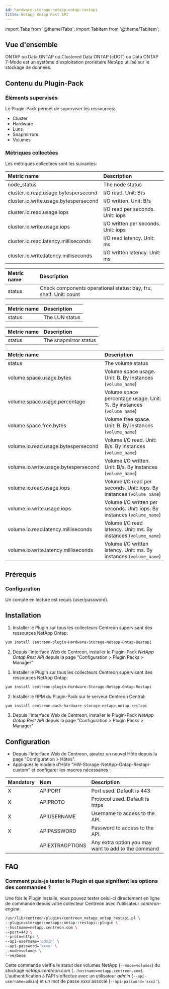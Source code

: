 ```yaml
---
id: hardware-storage-netapp-ontap-restapi
title: NetApp Ontap Rest API
---
```

import Tabs from '@theme/Tabs';
import TabItem from '@theme/TabItem';

## Vue d'ensemble

ONTAP ou Data ONTAP ou Clustered Data ONTAP (cDOT) ou Data ONTAP 7-Mode est un système d'exploitation proriétaire NetApp utilisé sur le stockage de données.

## Contenu du Plugin-Pack

### Éléments supervisés

Le Plugin-Pack permet de superviser les ressources:

* Cluster
* Hardware
* Luns
* Snapmirrors
* Volumes

### Métriques collectées

Les métriques collectées sont les suivantes:

<Tabs groupId="operating-systems">
<TabItem value="Cluster" label="Cluster">

| Metric name                           | Description                         |
| :------------------------------------ | :---------------------------------- |
| node_status                           | The node status                     |
| cluster.io.read.usage.bytespersecond  | I/O read. Unit: B/s                 |
| cluster.io.write.usage.bytespersecond | I/O written. Unit: B/s              |
| cluster.io.read.usage.iops            | I/O read per seconds. Unit: iops    |
| cluster.io.write.usage.iops           | I/O written per seconds. Unit: iops |
| cluster.io.read.latency.milliseconds  | I/O read latency. Unit: ms          |
| cluster.io.write.latency.milliseconds | I/O written latency. Unit: ms       |

</TabItem>
<TabItem value="Hardware" label="Hardware">

| Metric name | Description                                                       |
| :---------- | :---------------------------------------------------------------- |
| status      | Check components operational status: bay, fru, shelf. Unit: count |

</TabItem>
<TabItem value="Luns" label="Luns">

| Metric name | Description    |
| :---------- | :------------- |
| status      | The LUN status |

</TabItem>
<TabItem value="Snapmirrors" label="Snapmirrors">

| Metric name | Description           |
| :---------- | :-------------------- |
| status      | The snapmirror status |

</TabItem>
<TabItem value="Volumes" label="Volumes">

| Metric name                          | Description                                                                  |
| :----------------------------------- | :--------------------------------------------------------------------------- |
| status                               | The volume status                                                            |
| volume.space.usage.bytes             | Volume space usage. Unit: B. By instances (```volume_name```)                |
| volume.space.usage.percentage        | Volume space percentage usage. Unit: %. By instances (```volume_name```)     |
| volume.space.free.bytes              | Volume free space. Unit: B. By instances (```volume_name```)                 |
| volume.io.read.usage.bytespersecond  | Volume I/O read. Unit: B/s. By instances (```volume_name```)                 |
| volume.io.write.usage.bytespersecond | Volume I/O written. Unit: B/s. By instances (```volume_name```)              |
| volume.io.read.usage.iops            | Volume I/O read per seconds. Unit: iops. By instances (```volume_name```)    |
| volume.io.write.usage.iops           | Volume I/O written per seconds. Unit: iops. By instances (```volume_name```) |
| volume.io.read.latency.milliseconds  | Volume I/O read latency. Unit: ms. By instances (```volume_name```)          |
| volume.io.write.latency.milliseconds | Volume I/O written latency. Unit: ms. By instances (```volume_name```)       |

</TabItem>
</Tabs>

## Prérequis

### Configuration

Un compte en lecture est requis (user/password).

## Installation

<Tabs groupId="operating-systems">
<TabItem value="Online IMP Licence & IT100 Editions" label="Online IMP Licence & IT100 Editions">

1. Installer le Plugin sur tous les collecteurs Centreon supervisant des ressources NetApp Ontap:

```bash
yum install centreon-plugin-Hardware-Storage-Netapp-Ontap-Restapi
```

2. Depuis l'interface Web de Centreon, installer le Plugin-Pack *NetApp Ontap Rest API* depuis la page "Configuration > Plugin Packs > Manager"

</TabItem>
<TabItem value="Offline IMP License" label="Offline IMP License">

1. Installer le Plugin sur tous les collecteurs Centreon supervisant des ressources NetApp Ontap:

```bash
yum install centreon-plugin-Hardware-Storage-Netapp-Ontap-Restapi
```

2. Installer le RPM du Plugin-Pack sur le serveur Centreon Central:

```bash
yum install centreon-pack-hardware-storage-netapp-ontap-restapi
```

3. Depuis l'interface Web de Centreon, installer le Plugin-Pack *NetApp Ontap Rest API* depuis la page "Configuration > Plugin Packs > Manager"

</TabItem>
</Tabs>

## Configuration

* Depuis l'interface Web de Centreon, ajoutez un nouvel Hôte depuis la page "Configuration > Hôtes".
* Appliquez le modèle d'Hôte "HW-Storage-NetApp-Ontap-Restapi-custom" et configurer les macros nécessaires :

| Mandatory | Nom             | Description                                         |
| :-------- | :-------------- | :-------------------------------------------------- |
| X         | APIPORT         | Port used. Default is 443                           |
| X         | APIPROTO        | Protocol used. Default is https                     |
| X         | APIUSERNAME     | Username to access to the API.                      |
| X         | APIPASSWORD     | Password to access to the API.                      |
|           | APIEXTRAOPTIONS | Any extra option you may want to add to the command |

## FAQ

### Comment puis-je tester le Plugin et que signifient les options des commandes ?

Une fois le Plugin installé, vous pouvez tester celui-ci directement en ligne de commande depuis votre collecteur
Centreon avec l'utilisateur *centreon-engine*:

```bash
/usr/lib/centreon/plugins/centreon_netapp_ontap_restapi.pl \
--plugin=storage::netapp::ontap::restapi::plugin \
--hostname=netapp.centreon.com \
--port=443 \
--proto=https \
--api-username='admin' \
--api-password='xxxx' \
--mode=volumes \
--verbose
```

Cette commande vérifie le statut des volumes NetApp (```--mode=volumes```) du stockage *netapp.centreon.com* (```--hostname=netapp.centreon.com```).
L'authentification à l'API s'effectue avec un utilisateur *admin* (```--api-username=admin```) et un mot de passe *xxxx* associé (```--api-password='xxxx'```).
